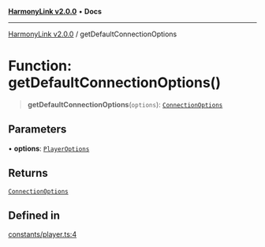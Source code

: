 [**HarmonyLink v2.0.0**](../README.md) • **Docs**

***

[HarmonyLink v2.0.0](../globals.md) / getDefaultConnectionOptions

# Function: getDefaultConnectionOptions()

> **getDefaultConnectionOptions**(`options`): [`ConnectionOptions`](../interfaces/ConnectionOptions.md)

## Parameters

• **options**: [`PlayerOptions`](../interfaces/PlayerOptions.md)

## Returns

[`ConnectionOptions`](../interfaces/ConnectionOptions.md)

## Defined in

[constants/player.ts:4](https://github.com/Joniii11/HarmonyLink/blob/master/src/constants/player.ts#L4)
